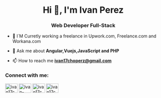 <h1 align="center">Hi 👋, I'm Ivan Perez</h1>
<h3 align="center">Web Developer Full-Stack</h3>

- 🔭 I´M Curretly working a freelance in Upwork.com, Freelance.com and Workana.com

- 💬 Ask me about **Angular,Vuejs,JavaScript and PHP**

- 📫 How to reach me **ivan17choperz@gmail.com**

<h3 align="left">Connect with me:</h3>
<p align="left">
<a href="https://twitter.com/ivan17choperz" target="blank"><img align="center" src="https://raw.githubusercontent.com/rahuldkjain/github-profile-readme-generator/master/src/images/icons/Social/twitter.svg" alt="ivan17choperz" height="30" width="40" /></a>
<a href="https://linkedin.com/in/ivan-andres-aconcha-perez" target="blank"><img align="center" src="https://raw.githubusercontent.com/rahuldkjain/github-profile-readme-generator/master/src/images/icons/Social/linked-in-alt.svg" alt="ivan-andres-aconcha-perez" height="30" width="40" /></a>
<a href="https://fb.com/ivan17choperz" target="blank"><img align="center" src="https://raw.githubusercontent.com/rahuldkjain/github-profile-readme-generator/master/src/images/icons/Social/facebook.svg" alt="ivan17choperz" height="30" width="40" /></a>
<a href="https://instagram.com/ivan17choperz" target="blank"><img align="center" src="https://raw.githubusercontent.com/rahuldkjain/github-profile-readme-generator/master/src/images/icons/Social/instagram.svg" alt="ivan17choperz" height="30" width="40" /></a>
</p>

